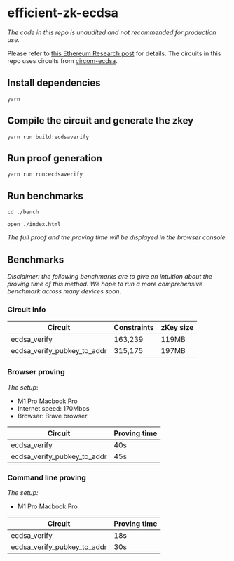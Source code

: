 # efficient-zk-ecdsa

_The code in this repo is unaudited and not recommended for production use._

Please refer to [this Ethereum Research post](https://ethresear.ch/t/efficient-ecdsa-signature-verification-using-circom/13629) for details. The circuits in this repo uses circuits from [circom-ecdsa](https://github.com/0xPARC/circom-ecdsa).

## Install dependencies

```
yarn
```

## Compile the circuit and generate the zkey

```
yarn run build:ecdsaverify
```

## Run proof generation

```
yarn run run:ecdsaverify
```

## Run benchmarks

```
cd ./bench
```

```
open ./index.html
```

_The full proof and the proving time will be displayed in the browser console._

## Benchmarks

_Disclaimer: the following benchmarks are to give an intuition about the proving time of this method. We hope to run a more comprehensive benchmark across many devices soon._

### Circuit info

| Circuit                     | Constraints | zKey size |
| --------------------------- | ----------- | --------- |
| ecdsa_verify                | 163,239     | 119MB     |
| ecdsa_verify_pubkey_to_addr | 315,175     | 197MB     |

### Browser proving

_The setup_:

- M1 Pro Macbook Pro
- Internet speed: 170Mbps
- Browser: Brave browser

| Circuit                     | Proving time |
| --------------------------- | ------------ |
| ecdsa_verify                | 40s          |
| ecdsa_verify_pubkey_to_addr | 45s          |

### Command line proving

_The setup:_

- M1 Pro Macbook Pro

| Circuit                     | Proving time |
| --------------------------- | ------------ |
| ecdsa_verify                | 18s          |
| ecdsa_verify_pubkey_to_addr | 30s          |
